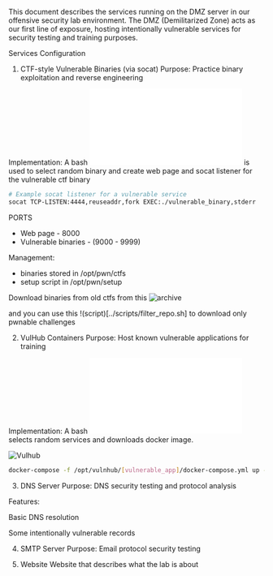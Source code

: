 This document describes the services running on the DMZ server in our offensive security lab environment. The DMZ (Demilitarized Zone) acts as our first line of exposure, hosting intentionally vulnerable services for security testing and training purposes.

Services Configuration
1. CTF-style Vulnerable Binaries (via socat)
Purpose: Practice binary exploitation and reverse engineering

Implementation: 
A bash ![script](../scripts/pwn_setup.sh) is used to select random binary and create web page and socat listener for the vulnerable ctf binary 

```bash
# Example socat listener for a vulnerable service
socat TCP-LISTEN:4444,reuseaddr,fork EXEC:./vulnerable_binary,stderr
```

PORTS
- Web page - 8000
- Vulnerable binaries - (9000 - 9999)

Management:
- binaries stored in /opt/pwn/ctfs
- setup script in /opt/pwn/setup

Download binaries from old ctfs from this ![archive](https://github.com/sajjadium/ctf-archives/) 

and you can use this !(script)[../scripts/filter_repo.sh] to download only pwnable challenges

2. VulHub Containers
Purpose: Host known vulnerable applications for training

Implementation:
A bash ![script](../scripts/vulhub_setup.sh) selects random services and downloads docker image.

![Vulhub](https://github.com/vulhub/vulhub/)

```bash
docker-compose -f /opt/vulnhub/[vulnerable_app]/docker-compose.yml up -d
```



3. DNS Server
Purpose: DNS security testing and protocol analysis

Features:

Basic DNS resolution

Some intentionally vulnerable records

4. SMTP Server
Purpose: Email protocol security testing

5. Website
Website that describes what the lab is about